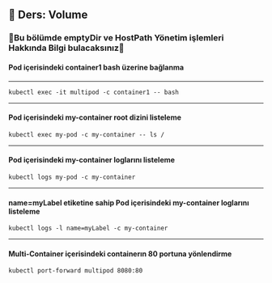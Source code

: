 ## 🧑 Ders: Volume

### 📗Bu bölümde emptyDir ve HostPath Yönetim işlemleri Hakkında Bilgi bulacaksınız📗

#### Pod içerisindeki container1 bash üzerine bağlanma
***
```
kubectl exec -it multipod -c container1 -- bash
```
***
#### Pod içerisindeki my-container root dizini listeleme
```
kubectl exec my-pod -c my-container -- ls / 
```
***
#### Pod içerisindeki my-container loglarını listeleme
```
kubectl logs my-pod -c my-container 
```
***
#### name=myLabel etiketine sahip Pod içerisindeki my-container loglarını listeleme
```
kubectl logs -l name=myLabel -c my-container 
```
***
#### Multi-Container içerisindeki containerın 80 portuna yönlendirme
```
kubectl port-forward multipod 8080:80
```
